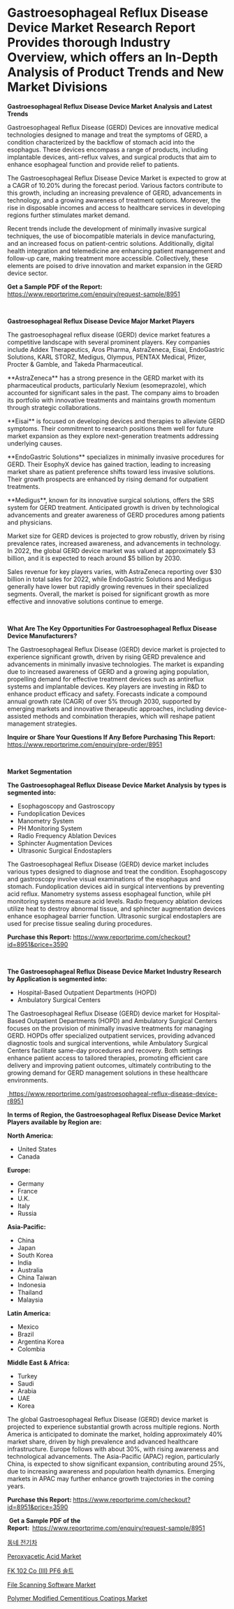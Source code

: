 <p><h1>Gastroesophageal Reflux Disease Device Market Research Report Provides thorough Industry Overview, which offers an In-Depth Analysis of Product Trends and New Market Divisions</h1></p><p><strong>Gastroesophageal Reflux Disease Device Market Analysis and Latest Trends</strong></p>
<p><p>Gastroesophageal Reflux Disease (GERD) Devices are innovative medical technologies designed to manage and treat the symptoms of GERD, a condition characterized by the backflow of stomach acid into the esophagus. These devices encompass a range of products, including implantable devices, anti-reflux valves, and surgical products that aim to enhance esophageal function and provide relief to patients.</p><p>The Gastroesophageal Reflux Disease Device Market is expected to grow at a CAGR of 10.20% during the forecast period. Various factors contribute to this growth, including an increasing prevalence of GERD, advancements in technology, and a growing awareness of treatment options. Moreover, the rise in disposable incomes and access to healthcare services in developing regions further stimulates market demand. </p><p>Recent trends include the development of minimally invasive surgical techniques, the use of biocompatible materials in device manufacturing, and an increased focus on patient-centric solutions. Additionally, digital health integration and telemedicine are enhancing patient management and follow-up care, making treatment more accessible. Collectively, these elements are poised to drive innovation and market expansion in the GERD device sector.</p></p>
<p><strong>Get a Sample PDF of the Report:&nbsp;</strong> <a href="https://www.reportprime.com/enquiry/request-sample/8951">https://www.reportprime.com/enquiry/request-sample/8951</a></p>
<p>&nbsp;</p>
<p><strong>Gastroesophageal Reflux Disease Device Major Market Players</strong></p>
<p><p>The gastroesophageal reflux disease (GERD) device market features a competitive landscape with several prominent players. Key companies include Addex Therapeutics, Aros Pharma, AstraZeneca, Eisai, EndoGastric Solutions, KARL STORZ, Medigus, Olympus, PENTAX Medical, Pfizer, Procter & Gamble, and Takeda Pharmaceutical. </p><p>**AstraZeneca** has a strong presence in the GERD market with its pharmaceutical products, particularly Nexium (esomeprazole), which accounted for significant sales in the past. The company aims to broaden its portfolio with innovative treatments and maintains growth momentum through strategic collaborations. </p><p>**Eisai** is focused on developing devices and therapies to alleviate GERD symptoms. Their commitment to research positions them well for future market expansion as they explore next-generation treatments addressing underlying causes.</p><p>**EndoGastric Solutions** specializes in minimally invasive procedures for GERD. Their EsophyX device has gained traction, leading to increasing market share as patient preference shifts toward less invasive solutions. Their growth prospects are enhanced by rising demand for outpatient treatments.</p><p>**Medigus**, known for its innovative surgical solutions, offers the SRS system for GERD treatment. Anticipated growth is driven by technological advancements and greater awareness of GERD procedures among patients and physicians.</p><p>Market size for GERD devices is projected to grow robustly, driven by rising prevalence rates, increased awareness, and advancements in technology. In 2022, the global GERD device market was valued at approximately $3 billion, and it is expected to reach around $5 billion by 2030. </p><p>Sales revenue for key players varies, with AstraZeneca reporting over $30 billion in total sales for 2022, while EndoGastric Solutions and Medigus generally have lower but rapidly growing revenues in their specialized segments. Overall, the market is poised for significant growth as more effective and innovative solutions continue to emerge.</p></p>
<p>&nbsp;</p>
<p><strong>What Are The Key Opportunities For Gastroesophageal Reflux Disease Device Manufacturers?</strong></p>
<p><p>The Gastroesophageal Reflux Disease (GERD) device market is projected to experience significant growth, driven by rising GERD prevalence and advancements in minimally invasive technologies. The market is expanding due to increased awareness of GERD and a growing aging population, propelling demand for effective treatment devices such as antireflux systems and implantable devices. Key players are investing in R&D to enhance product efficacy and safety. Forecasts indicate a compound annual growth rate (CAGR) of over 5% through 2030, supported by emerging markets and innovative therapeutic approaches, including device-assisted methods and combination therapies, which will reshape patient management strategies.</p></p>
<p><strong>Inquire or Share Your Questions If Any Before Purchasing This Report:</strong> <a href="https://www.reportprime.com/enquiry/pre-order/8951">https://www.reportprime.com/enquiry/pre-order/8951</a></p>
<p>&nbsp;</p>
<p><strong>Market Segmentation</strong></p>
<p><strong>The Gastroesophageal Reflux Disease Device Market Analysis by types is segmented into:</strong></p>
<p><ul><li>Esophagoscopy and Gastroscopy</li><li>Fundoplication Devices</li><li>Manometry System</li><li>PH Monitoring System</li><li>Radio Frequency Ablation Devices</li><li>Sphincter Augmentation Devices</li><li>Ultrasonic Surgical Endostaplers</li></ul></p>
<p><p>The Gastroesophageal Reflux Disease (GERD) device market includes various types designed to diagnose and treat the condition. Esophagoscopy and gastroscopy involve visual examinations of the esophagus and stomach. Fundoplication devices aid in surgical interventions by preventing acid reflux. Manometry systems assess esophageal function, while pH monitoring systems measure acid levels. Radio frequency ablation devices utilize heat to destroy abnormal tissue, and sphincter augmentation devices enhance esophageal barrier function. Ultrasonic surgical endostaplers are used for precise tissue sealing during procedures.</p></p>
<p><strong>Purchase this Report:&nbsp;</strong><a href="https://www.reportprime.com/checkout?id=8951&price=3590">https://www.reportprime.com/checkout?id=8951&price=3590</a></p>
<p>&nbsp;</p>
<p><strong>The Gastroesophageal Reflux Disease Device Market Industry Research by Application is segmented into:</strong></p>
<p><ul><li>Hospital-Based Outpatient Departments (HOPD)</li><li>Ambulatory Surgical Centers</li></ul></p>
<p><p>The Gastroesophageal Reflux Disease (GERD) device market for Hospital-Based Outpatient Departments (HOPD) and Ambulatory Surgical Centers focuses on the provision of minimally invasive treatments for managing GERD. HOPDs offer specialized outpatient services, providing advanced diagnostic tools and surgical interventions, while Ambulatory Surgical Centers facilitate same-day procedures and recovery. Both settings enhance patient access to tailored therapies, promoting efficient care delivery and improving patient outcomes, ultimately contributing to the growing demand for GERD management solutions in these healthcare environments.</p></p>
<p><a href="https://www.reportprime.com/gastroesophageal-reflux-disease-device-r8951">&nbsp;https://www.reportprime.com/gastroesophageal-reflux-disease-device-r8951</a></p>
<p><strong>In terms of Region, the Gastroesophageal Reflux Disease Device Market Players available by Region are:</strong></p>
<p>
    <p> <strong> North America: </strong>
        <ul>
            <li>United States</li>
            <li>Canada</li>
        </ul>
        </p> 
    <p> <strong> Europe: </strong>
        <ul>
            <li>Germany</li>
            <li>France</li>
            <li>U.K.</li>
            <li>Italy</li>
            <li>Russia</li>
        </ul>
        </p> 
    <p> <strong> Asia-Pacific: </strong>
        <ul>
            <li>China</li>
            <li>Japan</li>
            <li>South Korea</li>
            <li>India</li>
            <li>Australia</li>
            <li>China Taiwan</li>
            <li>Indonesia</li>
            <li>Thailand</li>
            <li>Malaysia</li>
        </ul>
        </p> 
    <p> <strong> Latin America: </strong>
        <ul>
            <li>Mexico</li>
            <li>Brazil</li>
            <li>Argentina Korea</li>
            <li>Colombia</li>
        </ul>
        </p> 
    <p> <strong> Middle East & Africa: </strong>
        <ul>
            <li>Turkey</li>
            <li>Saudi</li>
            <li>Arabia</li>
            <li>UAE</li>
            <li>Korea</li>
        </ul>
    </p>
    </p>
<p><p>The global Gastroesophageal Reflux Disease (GERD) device market is projected to experience substantial growth across multiple regions. North America is anticipated to dominate the market, holding approximately 40% market share, driven by high prevalence and advanced healthcare infrastructure. Europe follows with about 30%, with rising awareness and technological advancements. The Asia-Pacific (APAC) region, particularly China, is expected to show significant expansion, contributing around 25%, due to increasing awareness and population health dynamics. Emerging markets in APAC may further enhance growth trajectories in the coming years.</p></p>
<p><strong>Purchase this Report: </strong><a href="https://www.reportprime.com/checkout?id=8951&price=3590">https://www.reportprime.com/checkout?id=8951&price=3590</a></p>
<p>&nbsp;<strong>Get a Sample PDF of the Report:&nbsp;&nbsp;</strong><a href="https://www.reportprime.com/enquiry/request-sample/8951">https://www.reportprime.com/enquiry/request-sample/8951</a></p>
<p><strong></strong></p>
<p><p><a href="https://medium.com/@deandreclark78/neighborhood-evs-market-%EC%9D%98-%EA%B8%80%EB%A1%9C%EB%B2%8C-%EC%8B%9C%EC%9E%A5-%EA%B0%9C%EC%9A%94%EB%8A%94-%EC%A0%84-%EC%84%B8%EA%B3%84-%EB%B0%8F-%EC%A3%BC%EC%9A%94-%EC%8B%9C%EC%9E%A5%EC%9D%98-%EC%82%B0%EC%97%85%EC%97%90-%EC%98%81%ED%96%A5%EC%9D%84-%EB%AF%B8%EC%B9%98%EB%8A%94-%EC%A3%BC%EC%9A%94-%ED%8A%B8%EB%A0%8C%EB%93%9C%EC%97%90-%EB%8C%80%ED%95%9C-%EB%8F%85%ED%8A%B9%ED%95%9C-%EA%B4%80%EC%A0%90%EC%9D%84-%EC%A0%9C%EA%B3%B5%ED%95%A9%EB%8B%88%EB%8B%A4-8436c41d851e">동네 전기차</a></p><p><a href="https://medium.com/@madisynreinger/the-growth-of-the-peroxyacetic-acid-market-has-been-significant-driven-by-various-critical-03f4e975c55d">Peroxyacetic Acid Market</a></p><p><a href="https://medium.com/@rekhakhatun65/fk-102-co-iii-pf6-salt-market-%EC%9D%98-%EA%B8%80%EB%A1%9C%EB%B2%8C-%EC%8B%9C%EC%9E%A5-%EA%B0%9C%EC%9A%94%EB%8A%94-%EC%A0%84-%EC%84%B8%EA%B3%84-%EB%B0%8F-%EC%A3%BC%EC%9A%94-%EC%8B%9C%EC%9E%A5%EC%9D%98-%EC%82%B0%EC%97%85%EC%97%90-%EC%98%81%ED%96%A5%EC%9D%84-%EB%AF%B8%EC%B9%98%EB%8A%94-%EC%A3%BC%EC%9A%94-%ED%8A%B8%EB%A0%8C%EB%93%9C%EC%97%90-%EB%8C%80%ED%95%9C-%EB%8F%85%ED%8A%B9%ED%95%9C-%EA%B4%80%EC%A0%90%EC%9D%84-%EC%A0%9C%EA%B3%B5%ED%95%A9%EB%8B%88%EB%8B%A4-59cacd0ae25a">FK 102 Co (III) PF6 솔트</a></p><p><a href="https://www.linkedin.com/pulse/market-trends-global-file-scanning-software-forecast-analysis-2024-eoqbf?trackingId=CfAI%2Fl%2BoQDWlbByR3Tinfw%3D%3D">File Scanning Software Market</a></p><p><a href="https://medium.com/@madisynreinger/the-market-for-polymer-modified-cementitious-coatings-market-is-examined-in-this-report-along-5e0299f6a41b">Polymer Modified Cementitious Coatings Market</a></p></p>